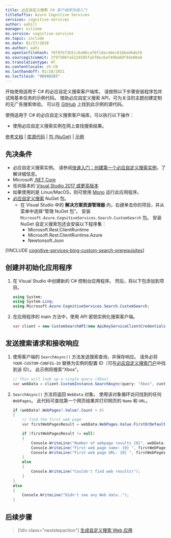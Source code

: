```yaml
---
title: 必应自定义搜索 C# 客户端库快速入门
titleSuffix: Azure Cognitive Services
services: cognitive-services
author: aahill
manager: nitinme
ms.service: cognitive-services
ms.topic: include
ms.date: 02/27/2020
ms.author: aahi
ms.openlocfilehash: 70f97b73b5cc6a06caf8f1dac4dec61b6ad6de29
ms.sourcegitcommit: 2f9f306fa5224595fa5f8ec6af498a0df4de08a8
ms.translationtype: HT
ms.contentlocale: zh-CN
ms.lasthandoff: 01/28/2021
ms.locfileid: "98948283"
---
```

开始使用适用于 C# 的必应自定义搜索客户端库。 请按照以下步骤安装程序包并试用基本任务的示例代码。 借助必应自定义搜索 API，可为关注的主题创建定制的无广告搜索体验。 可以在 [GitHub](https://github.com/Azure-Samples/cognitive-services-dotnet-sdk-samples/tree/master/BingSearchv7/BingCustomWebSearch) 上找到此示例的源代码。

使用适用于 C# 的必应自定义搜索客户端库，可以执行以下操作：
* 使用必应自定义搜索实例在网上查找搜索结果。

[参考文档](/dotnet/api/overview/azure/cognitiveservices/bing-custom-search-readme) | [库源代码](https://github.com/Azure/azure-sdk-for-net/tree/master/sdk/cognitiveservices/Search.BingCustomSearch) | [包 (NuGet)](https://www.nuget.org/packages/Microsoft.Azure.CognitiveServices.Search.CustomSearch/1.2.0) | [示例](https://github.com/Azure-Samples/cognitive-services-dotnet-sdk-samples)


## <a name="prerequisites"></a>先决条件

- 必应自定义搜索实例。 请参阅[快速入门：创建第一个必应自定义搜索实例](../../quick-start.md)，了解详细信息。
- Microsoft [.NET Core](https://www.microsoft.com/net/download/core)
- 任何版本的 [Visual Studio 2017 或更高版本](https://www.visualstudio.com/downloads/)
- 如果使用的是 Linux/MacOS，则可使用 [Mono](https://www.mono-project.com/) 运行此应用程序。
- [必应自定义搜索](https://www.nuget.org/packages/Microsoft.Azure.CognitiveServices.Search.CustomSearch/1.2.0) NuGet 包。 
    - 在 Visual Studio 中的 **解决方案资源管理器** 内，右键单击你的项目，并从菜单中选择“管理 NuGet 包”。  安装 `Microsoft.Azure.CognitiveServices.Search.CustomSearch` 包。 安装 NuGet 自定义搜索包还会安装以下程序集：
        - Microsoft.Rest.ClientRuntime
        - Microsoft.Rest.ClientRuntime.Azure
        - Newtonsoft.Json

[!INCLUDE [cognitive-services-bing-custom-search-prerequisites](~/includes/cognitive-services-bing-custom-search-signup-requirements.md)]


## <a name="create-and-initialize-the-application"></a>创建并初始化应用程序

1. 在 Visual Studio 中创建新的 C# 控制台应用程序。 然后，将以下包添加到项目。

    ```csharp
    using System;
    using System.Linq;
    using Microsoft.Azure.CognitiveServices.Search.CustomSearch;
    ```

2. 在应用程序的 main 方法中，使用 API 密钥实例化搜索客户端。

    ```csharp
    var client = new CustomSearchAPI(new ApiKeyServiceClientCredentials("YOUR-SUBSCRIPTION-KEY"));
    ```

## <a name="send-the-search-request-and-receive-a-response"></a>发送搜索请求和接收响应
    
1. 使用客户端的 `SearchAsync()` 方法发送搜索查询，并保存响应。 请务必将 `YOUR-CUSTOM-CONFIG-ID` 替换为实例的配置 ID（可在[必应自定义搜索门户](https://www.customsearch.ai/)中找到该 ID）。 此示例将搜索“Xbox”。

    ```csharp
    // This will look up a single query (Xbox).
    var webData = client.CustomInstance.SearchAsync(query: "Xbox", customConfig: Int32.Parse("YOUR-CUSTOM-CONFIG-ID")).Result;
    ```

2. `SearchAsync()` 方法将返回 `WebData` 对象。 使用该对象循环访问找到的任何 `WebPages`。 此代码可查找第一个网页结果并打印网页的 `Name` 和 `URL`。

    ```csharp
    if (webData?.WebPages?.Value?.Count > 0)
    {
        // find the first web page
        var firstWebPagesResult = webData.WebPages.Value.FirstOrDefault();

        if (firstWebPagesResult != null)
        {
            Console.WriteLine("Number of webpage results {0}", webData.WebPages.Value.Count);
            Console.WriteLine("First web page name: {0} ", firstWebPagesResult.Name);
            Console.WriteLine("First web page URL: {0} ", firstWebPagesResult.Url);
        }
        else
        {
            Console.WriteLine("Couldn't find web results!");
        }
    }
    else
    {
        Console.WriteLine("Didn't see any Web data..");
    }
    ```

## <a name="next-steps"></a>后续步骤

> [!div class="nextstepaction"]
> [生成自定义搜索 Web 应用](../../tutorials/custom-search-web-page.md)
